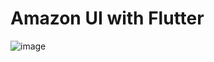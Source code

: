 # Amazon UI with Flutter

![image](https://user-images.githubusercontent.com/79326476/221519593-c0605279-3a78-47fd-b7f1-c573e6500282.png)
